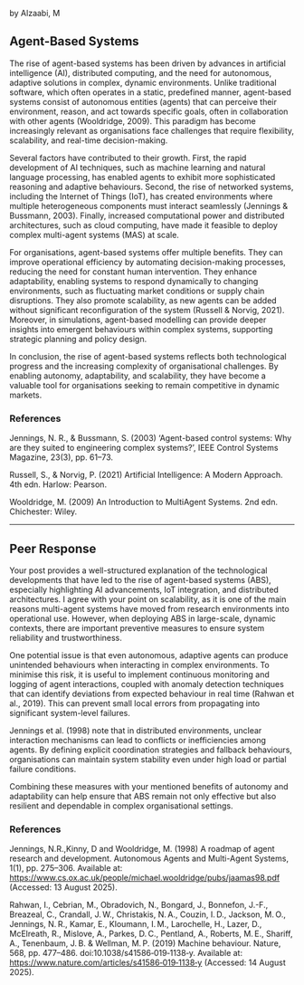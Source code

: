 by Alzaabi, M

## Agent-Based Systems

The rise of agent-based systems has been driven by advances in artificial intelligence (AI), distributed computing, and the need for autonomous, adaptive solutions in complex, dynamic environments. Unlike traditional software, which often operates in a static, predefined manner, agent-based systems consist of autonomous entities (agents) that can perceive their environment, reason, and act towards specific goals, often in collaboration with other agents (Wooldridge, 2009). This paradigm has become increasingly relevant as organisations face challenges that require flexibility, scalability, and real-time decision-making.

Several factors have contributed to their growth. First, the rapid development of AI techniques, such as machine learning and natural language processing, has enabled agents to exhibit more sophisticated reasoning and adaptive behaviours. Second, the rise of networked systems, including the Internet of Things (IoT), has created environments where multiple heterogeneous components must interact seamlessly (Jennings & Bussmann, 2003). Finally, increased computational power and distributed architectures, such as cloud computing, have made it feasible to deploy complex multi-agent systems (MAS) at scale.

For organisations, agent-based systems offer multiple benefits. They can improve operational efficiency by automating decision-making processes, reducing the need for constant human intervention. They enhance adaptability, enabling systems to respond dynamically to changing environments, such as fluctuating market conditions or supply chain disruptions. They also promote scalability, as new agents can be added without significant reconfiguration of the system (Russell & Norvig, 2021). Moreover, in simulations, agent-based modelling can provide deeper insights into emergent behaviours within complex systems, supporting strategic planning and policy design.

In conclusion, the rise of agent-based systems reflects both technological progress and the increasing complexity of organisational challenges. By enabling autonomy, adaptability, and scalability, they have become a valuable tool for organisations seeking to remain competitive in dynamic markets.

### References

Jennings, N. R., & Bussmann, S. (2003) ‘Agent-based control systems: Why are they suited to engineering complex systems?’, IEEE Control Systems Magazine, 23(3), pp. 61–73.

Russell, S., & Norvig, P. (2021) Artificial Intelligence: A Modern Approach. 4th edn. Harlow: Pearson.

Wooldridge, M. (2009) An Introduction to MultiAgent Systems. 2nd edn. Chichester: Wiley.


--------

## Peer Response

Your post provides a well-structured explanation of the technological developments that have led to the rise of agent-based systems (ABS), especially highlighting AI advancements, IoT integration, and distributed architectures. I agree with your point on scalability, as it is one of the main reasons multi-agent systems have moved from research environments into operational use. However, when deploying ABS in large-scale, dynamic contexts, there are important preventive measures to ensure system reliability and trustworthiness.

One potential issue is that even autonomous, adaptive agents can produce unintended behaviours when interacting in complex environments. To minimise this risk, it is useful to implement continuous monitoring and logging of agent interactions, coupled with anomaly detection techniques that can identify deviations from expected behaviour in real time (Rahwan et al., 2019). This can prevent small local errors from propagating into significant system-level failures.

Jennings et al. (1998) note that in distributed environments, unclear interaction mechanisms can lead to conflicts or inefficiencies among agents. By defining explicit coordination strategies and fallback behaviours, organisations can maintain system stability even under high load or partial failure conditions.

Combining these measures with your mentioned benefits of autonomy and adaptability can help ensure that ABS remain not only effective but also resilient and dependable in complex organisational settings.

### References

Jennings, N.R.,Kinny, D and Wooldridge, M. (1998) A roadmap of agent research and development. Autonomous Agents and Multi-Agent Systems, 1(1), pp. 275–306. Available at: https://www.cs.ox.ac.uk/people/michael.wooldridge/pubs/jaamas98.pdf (Accessed: 13 August 2025).

Rahwan, I., Cebrian, M., Obradovich, N., Bongard, J., Bonnefon, J.-F., Breazeal, C., Crandall, J. W., Christakis, N. A., Couzin, I. D., Jackson, M. O., Jennings, N. R., Kamar, E., Kloumann, I. M., Larochelle, H., Lazer, D., McElreath, R., Mislove, A., Parkes, D. C., Pentland, A., Roberts, M. E., Shariff, A., Tenenbaum, J. B. & Wellman, M. P. (2019) Machine behaviour. Nature, 568, pp. 477–486. doi:10.1038/s41586‑019‑1138‑y. Available at: https://www.nature.com/articles/s41586‑019‑1138‑y (Accessed: 14 August 2025).